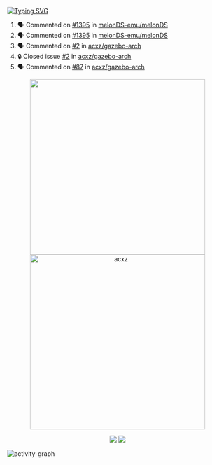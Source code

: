 [![Typing SVG](https://readme-typing-svg.herokuapp.com?size=16&color=AFFFA3&multiline=true&height=75&lines=contributing+to+robotics%2Fae%2Fml%2Fgpu;packaging+it+for+archlinux;ricer)](https://git.io/typing-svg)

<!--START_SECTION:activity-->
1. 🗣 Commented on [#1395](https://github.com/melonDS-emu/melonDS/pull/1395#issuecomment-1849263588) in [melonDS-emu/melonDS](https://github.com/melonDS-emu/melonDS)
2. 🗣 Commented on [#1395](https://github.com/melonDS-emu/melonDS/pull/1395#issuecomment-1849262396) in [melonDS-emu/melonDS](https://github.com/melonDS-emu/melonDS)
3. 🗣 Commented on [#2](https://github.com/acxz/gazebo-arch/issues/2#issuecomment-1824957739) in [acxz/gazebo-arch](https://github.com/acxz/gazebo-arch)
4. 🔒 Closed issue [#2](https://github.com/acxz/gazebo-arch/issues/2) in [acxz/gazebo-arch](https://github.com/acxz/gazebo-arch)
5. 🗣 Commented on [#87](https://github.com/acxz/gazebo-arch/issues/87#issuecomment-1824955030) in [acxz/gazebo-arch](https://github.com/acxz/gazebo-arch)
<!--END_SECTION:activity-->

<p align="center">
  <img width="400em" src=https://github-readme-stats.vercel.app/api?username=acxz&include_all_commits=true&show_icons=true />
  <img width="400em" src="https://github-readme-streak-stats.herokuapp.com/?user=acxz&" alt="acxz" />
</p>

<p align="center">
  <img src=https://github-readme-stats.vercel.app/api/top-langs/?username=acxz&layout=compact />
  <img src=https://github-profile-trophy.vercel.app/?username=acxz&row=2&column=4 />
</p>

![activity-graph](https://github-readme-activity-graph.vercel.app/graph?username=acxz&bg_color=053c4a&color=ffffff&line=76c533&point=8f2fe1&area=true&hide_border=true&hide_title=true)

